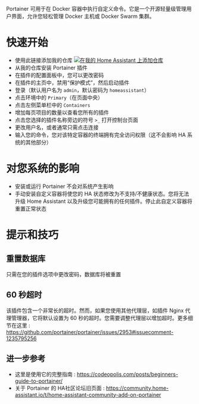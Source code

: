 Portainer 可用于在 Docker 容器中执行自定义命令。它是一个开源轻量级管理用户界面，允许您轻松管理 Docker 主机或 Docker Swarm 集群。

# 快速开始
- 使用此链接添加我的仓库
[![在我的 Home Assistant 上添加仓库][repository-badge]][repository-url]
- 从我的仓库安装 Portainer 插件
- 在插件的配置面板中，您可以更改密码
- 在插件的主页中，禁用“保护模式”，然后启动插件
- 登录（默认用户名为 `admin`，默认密码为 `homeassistant`）
- 点击环境中的 `Primary`（在页面中央）
- 点击左侧菜单栏中的 `Containers`
- 增加每页项目的数量以查看您所有的插件
- 点击您选择的插件名称旁边的符号 `>_` 打开控制台页面
- 更改用户名，或者通常只需点击连接
- 输入您的命令，您对该特定容器的终端拥有完全访问权限（这不会影响 HA 系统的其他部分）

# 对您系统的影响
- 安装或运行 Portainer 不会对系统产生影响
- 手动安装自定义容器将使您的 HA 状态修改为不支持/不健康状态。您将无法升级 Home Assistant 以及升级您可能拥有的任何插件。停止此自定义容器将重置正常状态

# 提示和技巧

## 重置数据库
只需在您的插件选项中更改密码，数据库将被重置

## 60 秒超时
该插件包含一个非常长的超时。然而，如果您使用其他代理层，如插件 Nginx 代理管理器，它将默认设置为 60 秒的超时。您需要调整代理层以增加超时。更多细节在这里 : https://github.com/portainer/portainer/issues/2953#issuecomment-1235795256

## 进一步参考
- 这里是使用它的完整指南 : https://codeopolis.com/posts/beginners-guide-to-portainer/
- 关于 Portainer 的 HA社区论坛旧页面 : https://community.home-assistant.io/t/home-assistant-community-add-on-portainer

[repository-badge]: https://img.shields.io/badge/Add%20repository%20to%20my-Home%20Assistant-41BDF5?logo=home-assistant&style=for-the-badge
[repository-url]: https://my.home-assistant.io/redirect/supervisor_add_addon_repository/?repository_url=https%3A%2F%2Fgithub.com%2Falexbelgium%2Fhassio-addons